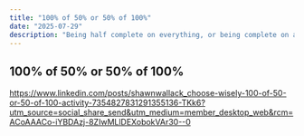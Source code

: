 ```yaml
---
title: "100% of 50% or 50% of 100%"
date: "2025-07-29"
description: "Being half complete on everything, or being complete on a smaller set of tasks"
---
```


## 100% of 50% or 50% of 100%

https://www.linkedin.com/posts/shawnwallack_choose-wisely-100-of-50-or-50-of-100-activity-7354827831291355136-TKk6?utm_source=social_share_send&utm_medium=member_desktop_web&rcm=ACoAAACo-iYBDAzj-8ZIwMLlDEXobokVAr30--0

